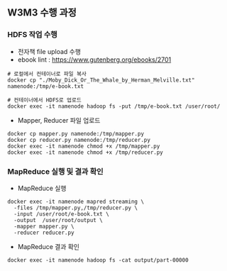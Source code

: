 ## W3M3 수행 과정

### HDFS 작업 수행
- 전자책 file upload 수행
- ebook lint : https://www.gutenberg.org/ebooks/2701
``` shell
# 로컬에서 컨테이너로 파일 복사
docker cp "./Moby_Dick_Or_The_Whale_by_Herman_Melville.txt" namenode:/tmp/e-book.txt

# 컨테이너에서 HDFS로 업로드
docker exec -it namenode hadoop fs -put /tmp/e-book.txt /user/root/
```
- Mapper, Reducer 파일 업로드
``` shell
docker cp mapper.py namenode:/tmp/mapper.py
docker cp reducer.py namenode:/tmp/reducer.py
docker exec -it namenode chmod +x /tmp/mapper.py
docker exec -it namenode chmod +x /tmp/reducer.py
```

### MapReduce 실행 및 결과 확인
- MapReduce 실행
``` shell
docker exec -it namenode mapred streaming \
  -files /tmp/mapper.py,/tmp/reducer.py \
  -input /user/root/e-book.txt \
  -output  /user/root/output \
  -mapper mapper.py \
  -reducer reducer.py
```
- MapReduce 결과 확인
``` shell
docker exec -it namenode hadoop fs -cat output/part-00000
```